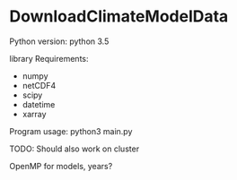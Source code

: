 # DownloadClimateModelData
Python version: python 3.5

library Requirements:
 - numpy
 - netCDF4
 - scipy
 - datetime
 - xarray


Program usage: python3 main.py

TODO:
Should also work on cluster

OpenMP for models, years?
